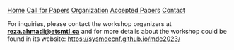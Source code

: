 [Home](https://sysmdecnf.github.io/mde2023/)
[Call for Papers](https://sysmdecnf.github.io/mde2023/call4papers)
[Organization](https://sysmdecnf.github.io/mde2023/organization)
[Accepted Papers](https://sysmdecnf.github.io/mde2023/acceptedPapers)
[Contact](https://sysmdecnf.github.io/mde2023/contact)


For inquiries, please contact the workshop organizers at 
**reza.ahmadi@etsmtl.ca** and for more details about the workshop could be found in its website: https://sysmdecnf.github.io/mde2023/
